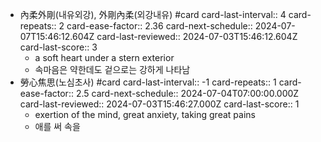 - 內柔外剛(내유외강), 外剛內柔(외강내유) #card
  card-last-interval:: 4
  card-repeats:: 2
  card-ease-factor:: 2.36
  card-next-schedule:: 2024-07-07T15:46:12.604Z
  card-last-reviewed:: 2024-07-03T15:46:12.604Z
  card-last-score:: 3
	- a soft heart under a stern exterior
	- 속마음은 약한데도 겉으로는 강하게 나타남
- 勞心焦思(노심초사) #card
  card-last-interval:: -1
  card-repeats:: 1
  card-ease-factor:: 2.5
  card-next-schedule:: 2024-07-04T07:00:00.000Z
  card-last-reviewed:: 2024-07-03T15:46:27.000Z
  card-last-score:: 1
	- exertion of the mind, great anxiety, taking great pains
	- 애를 써 속을